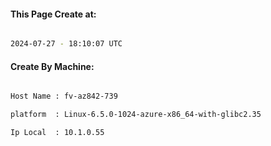 
   
#### This Page Create at:

```bash

2024-07-27 - 18:10:07 UTC

```

#### Create By Machine:

```bash

Host Name : fv-az842-739

platform  : Linux-6.5.0-1024-azure-x86_64-with-glibc2.35

Ip Local  : 10.1.0.55

```

